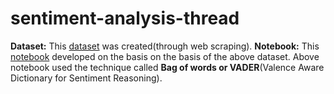 # sentiment-analysis-thread

**Dataset:** This [dataset](https://www.kaggle.com/datasets/shuvammandal121/37000-reviews-of-thread-app-dataset) was created(through web scraping).
**Notebook:** This [notebook](https://www.kaggle.com/code/shuvammandal121/sentiment-analysis-on-the-dataset)  developed on the basis on the basis of the above dataset. Above notebook used the technique called **Bag of words or VADER**(Valence Aware Dictionary for Sentiment Reasoning).
